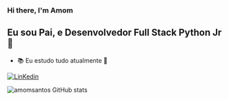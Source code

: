 
### Hi there, I'm Amom 


## Eu sou Pai, e Desenvolvedor Full Stack Python Jr 👋

- 📚 Eu estudo tudo atualmente 🤣


[![LinKedin](https://img.shields.io/badge/LinkedIn-0077B5?style=for-the-badge&logo=linkedin&logoColor=white
)](https://www.linkedin.com/in/amom-santos-de-almeida-718618209/)


![amomsantos GitHub stats](https://github-readme-stats.vercel.app/api?username=amomsantos&show_icons=true&theme=dracula)


